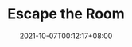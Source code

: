 ---
title: "Escape the Room"
ogTitle: "Escape the Room | Hui En &quot;Willake&quot; Lin"
ogDescription: ""
date: 2021-10-07T00:12:17+08:00
draft: true
preview: "/images/projects/escape-the-room/intro_preview.jpg"
projecttype: "Side"
teamsize: 1
toolsused: ["Flash", "ActionScript 3.0"]
role: "Game Developer"
type: "page"
layout: "projects/escape-the-room"
order: 4
---
